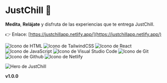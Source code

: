 # JustChill 🧘

**Medita**, **Relájate** y disfruta de las experiencias que te entrega JustChill.

👉 Enlace: [https://justchillapp.netlify.app/](https://justchillapp.netlify.app/)

<p align="left">
  <img src="https://img.shields.io/badge/HTML5-E34F26?style=for-the-badge&logo=html5&logoColor=white" alt="Icono de HTML">
  <img src="https://img.shields.io/badge/tailwind-00bcff?style=for-the-badge&logo=tailwindcss&logoColor=white" alt="Icono de TailwindCSS">
  <img src="https://img.shields.io/badge/React-61DBFB?style=for-the-badge&logo=react&logoColor=000" alt="Icono de React">
  <img src="https://img.shields.io/badge/JavaScript-323330?style=for-the-badge&logo=javascript&logoColor=F7DF1E" alt="Icono de JavaScript">
  <img src="https://img.shields.io/badge/Visual_Studio_Code-0078D4?style=for-the-badge&logo=visual%20studio%20code&logoColor=white" alt="Icono de Visual Studio Code">
  <img src="https://img.shields.io/badge/GIT-E44C30?style=for-the-badge&logo=git&logoColor=white" alt="Icono de Git">
  <img src="https://img.shields.io/badge/GitHub-100000?style=for-the-badge&logo=github&logoColor=white" alt="Icono de Github">
  <img src="https://img.shields.io/badge/Netlify-00C7B7?style=for-the-badge&logo=netlify&logoColor=white" alt="Icono de Netlify">
</p>

![Hero de JustChill](./images/readme/hero.png)

**v1.0.0**
